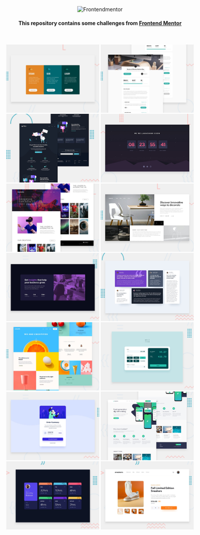 <div align=center>
   <img width="350" src="https://www.frontendmentor.io/static/images/logo-desktop.svg" alt="Frontendmentor" />
</div>

<h4 align=center>This repository contains some challenges from <a href="https://www.frontendmentor.io/home">Frontend Mentor</a></h4>

<br />

<p align=center>
  <a href="https://goofy-darwin-c796c8.netlify.app"><img width="250" src="./3-column-preview-card-component/design/desktop-preview.jpg"></a>
  <a href="https://nifty-kalam-677ad1.netlify.app/"><img width="250" src="./crowdfunding-product-page/design/desktop-preview.jpg"></a>
  <a href="https://laughing-khorana-3dc827.netlify.app"><img width="250" src="./fylo-dark-theme-landing-page/design/desktop-preview.jpg"></a>
  <a href="https://dazzling-chandrasekhar-700cf5.netlify.app/"><img width="250" src="./launch-countdown-timer/design/desktop-preview.jpg"></a>
  <a href="https://cranky-jepsen-e924b5.netlify.app/"><img width="250" src="./loopstudios-landing-page/design/desktop-preview.jpg"></a>
  <a href="https://reverent-wozniak-e4a508.netlify.app/"><img width="250" src="./room-homepage/design/desktop-preview.jpg"></a>
  <a href="https://sleepy-khorana-57a258.netlify.app/"><img width="250" src="./stats-preview-card-component/design/desktop-preview.jpg"></a>
  <a href="https://zen-leavitt-c9841e.netlify.app/"><img width="250" src="./testimonials-grid-section/design/desktop-preview.jpg"></a>
  <a href="https://happy-visvesvaraya-d3a6f5.netlify.app/"><img width="250" src="./sunnyside-agency-landing/design/desktop-preview.jpg"></a>
  <a href="https://awesome-hodgkin-62c9b6.netlify.app/"><img width="250" src="./tip-calculator-app-main/design/desktop-preview.jpg"></a>
  <a href="https://frosty-albattani-f494a0.netlify.app/"><img width="250" src="./order-summary-component-main/design/desktop-preview.jpg"></a>
  <a href="https://relaxed-haibt-3fc628.netlify.app/"><img width="250" src="./easybank-landing-page/design/desktop-preview.jpg"></a>
  <a href="https://sharp-neumann-4b947d.netlify.app/"><img width="250" src="./time-tracking-dashboard-main/design/desktop-preview.jpg"></a>
  <a href="https://serene-fermat-550640.netlify.app/"><img width="250" src="./ecommerce-product-page/public/design/desktop-preview.jpg"></a>
</p>

